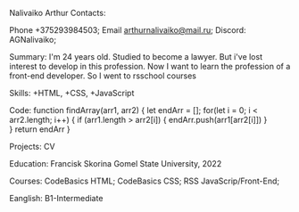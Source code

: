 Nalivaiko Arthur
Contacts:


Phone +375293984503; Email <arthurnalivaiko@mail.ru>; Discord: AGNalivaiko;


Summary: I'm 24 years old. Studied to become a lawyer. But i've lost interest to develop in this profession. Now I want to learn the profession of a front-end developer. So I went to rsschool courses

Skills: 
+HTML, 
+CSS, 
+JavaScript

Code: function findArray(arr1, arr2) {
    let endArr = [];
    for(let i = 0; i < arr2.length; i++) {
        if (arr1.length > arr2[i]) {
            endArr.push(arr1[arr2[i]])
        }        
    }
    return endArr
}

Projects: CV

Education: Francisk Skorina Gomel State University, 2022

Courses: CodeBasics HTML; CodeBasics CSS; RSS JavaScrip/Front-End;

Eanglish: B1-Intermediate
